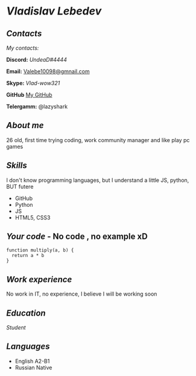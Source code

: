 # *Vladislav Lebedev*

## *Сontacts*
*My contacts:*

 **Discord:** *UndeaD#4444*

 **Email:** [Valebe10098@gmnail.com](https://mail.google.com/mail/u/0/#inbox?compose=DmwnWrRvwTnFbdJWwHQSQFwpwQzhlPgtDzNDkZfQpHVZmhJWZQxqQfklDgRxxjCSnnwHRldDlQwB)

 **Skype:** *Vlad-wow321*

 **GitHub** [My GitHub](https://github.com/HulliSUNg)

**Telergamm:** @lazyshark

## *About me*
26 old, first time trying coding, work community manager and like play pc games

 ## *Skills*

I don't know programming languages, but I understand a little JS, python, BUT futere
* GitHub
* Python
* JS
* HTML5, CSS3

## *Your code* - No code , no example xD

```
function multiply(a, b) {
  return a * b
}
```

 ## *Work experience*
 No work in IT, no experience, I believe I will be working soon

 ## *Education*
 *Student*

## *Languages*
* English A2-B1
* Russian Native